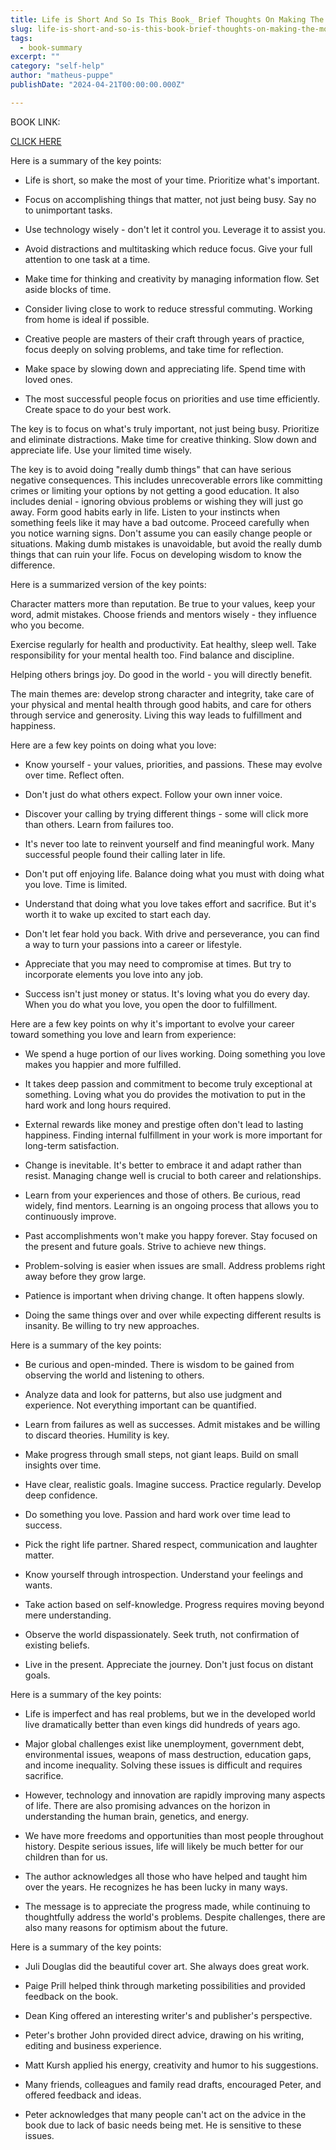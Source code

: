 ```yaml
---
title: Life is Short And So Is This Book_ Brief Thoughts On Making The Most Of Your Life - Peter Atkins
slug: life-is-short-and-so-is-this-book-brief-thoughts-on-making-the-most-of-your-life-peter-atkins
tags: 
  - book-summary
excerpt: ""
category: "self-help"
author: "matheus-puppe"
publishDate: "2024-04-21T00:00:00.000Z"

---
```


BOOK LINK:

[CLICK HERE](https://www.amazon.com/gp/search?ie=UTF8&tag=matheuspupp0a-20&linkCode=ur2&linkId=4410b525877ab397377c2b5e60711c1a&camp=1789&creative=9325&index=books&keywords=life-is-short-and-so-is-this-book-brief-thoughts-on-making-the-most-of-your-life-peter-atkins)



 Here is a summary of the key points:

- Life is short, so make the most of your time. Prioritize what's important.

- Focus on accomplishing things that matter, not just being busy. Say no to unimportant tasks. 

- Use technology wisely - don't let it control you. Leverage it to assist you.

- Avoid distractions and multitasking which reduce focus. Give your full attention to one task at a time.

- Make time for thinking and creativity by managing information flow. Set aside blocks of time.

- Consider living close to work to reduce stressful commuting. Working from home is ideal if possible.

- Creative people are masters of their craft through years of practice, focus deeply on solving problems, and take time for reflection. 

- Make space by slowing down and appreciating life. Spend time with loved ones. 

- The most successful people focus on priorities and use time efficiently. Create space to do your best work.

The key is to focus on what's truly important, not just being busy. Prioritize and eliminate distractions. Make time for creative thinking. Slow down and appreciate life. Use your limited time wisely.

 

The key is to avoid doing "really dumb things" that can have serious negative consequences. This includes unrecoverable errors like committing crimes or limiting your options by not getting a good education. It also includes denial - ignoring obvious problems or wishing they will just go away. Form good habits early in life. Listen to your instincts when something feels like it may have a bad outcome. Proceed carefully when you notice warning signs. Don't assume you can easily change people or situations. Making dumb mistakes is unavoidable, but avoid the really dumb things that can ruin your life. Focus on developing wisdom to know the difference.

 Here is a summarized version of the key points:

Character matters more than reputation. Be true to your values, keep your word, admit mistakes. Choose friends and mentors wisely - they influence who you become. 

Exercise regularly for health and productivity. Eat healthy, sleep well. Take responsibility for your mental health too. Find balance and discipline. 

Helping others brings joy. Do good in the world - you will directly benefit.

The main themes are: develop strong character and integrity, take care of your physical and mental health through good habits, and care for others through service and generosity. Living this way leads to fulfillment and happiness.

 Here are a few key points on doing what you love:

- Know yourself - your values, priorities, and passions. These may evolve over time. Reflect often.

- Don't just do what others expect. Follow your own inner voice. 

- Discover your calling by trying different things - some will click more than others. Learn from failures too.

- It's never too late to reinvent yourself and find meaningful work. Many successful people found their calling later in life.

- Don't put off enjoying life. Balance doing what you must with doing what you love. Time is limited.

- Understand that doing what you love takes effort and sacrifice. But it's worth it to wake up excited to start each day.

- Don't let fear hold you back. With drive and perseverance, you can find a way to turn your passions into a career or lifestyle. 

- Appreciate that you may need to compromise at times. But try to incorporate elements you love into any job.

- Success isn't just money or status. It's loving what you do every day. When you do what you love, you open the door to fulfillment.

 Here are a few key points on why it's important to evolve your career toward something you love and learn from experience:

- We spend a huge portion of our lives working. Doing something you love makes you happier and more fulfilled. 

- It takes deep passion and commitment to become truly exceptional at something. Loving what you do provides the motivation to put in the hard work and long hours required.

- External rewards like money and prestige often don't lead to lasting happiness. Finding internal fulfillment in your work is more important for long-term satisfaction.

- Change is inevitable. It's better to embrace it and adapt rather than resist. Managing change well is crucial to both career and relationships.

- Learn from your experiences and those of others. Be curious, read widely, find mentors. Learning is an ongoing process that allows you to continuously improve.

- Past accomplishments won't make you happy forever. Stay focused on the present and future goals. Strive to achieve new things.

- Problem-solving is easier when issues are small. Address problems right away before they grow large.

- Patience is important when driving change. It often happens slowly.

- Doing the same things over and over while expecting different results is insanity. Be willing to try new approaches.

 Here is a summary of the key points:

- Be curious and open-minded. There is wisdom to be gained from observing the world and listening to others. 

- Analyze data and look for patterns, but also use judgment and experience. Not everything important can be quantified.

- Learn from failures as well as successes. Admit mistakes and be willing to discard theories. Humility is key. 

- Make progress through small steps, not giant leaps. Build on small insights over time. 

- Have clear, realistic goals. Imagine success. Practice regularly. Develop deep confidence. 

- Do something you love. Passion and hard work over time lead to success. 

- Pick the right life partner. Shared respect, communication and laughter matter.

- Know yourself through introspection. Understand your feelings and wants. 

- Take action based on self-knowledge. Progress requires moving beyond mere understanding.

- Observe the world dispassionately. Seek truth, not confirmation of existing beliefs.

- Live in the present. Appreciate the journey. Don't just focus on distant goals.

 Here is a summary of the key points:

- Life is imperfect and has real problems, but we in the developed world live dramatically better than even kings did hundreds of years ago. 

- Major global challenges exist like unemployment, government debt, environmental issues, weapons of mass destruction, education gaps, and income inequality. Solving these issues is difficult and requires sacrifice.  

- However, technology and innovation are rapidly improving many aspects of life. There are also promising advances on the horizon in understanding the human brain, genetics, and energy.

- We have more freedoms and opportunities than most people throughout history. Despite serious issues, life will likely be much better for our children than for us. 

- The author acknowledges all those who have helped and taught him over the years. He recognizes he has been lucky in many ways. 

- The message is to appreciate the progress made, while continuing to thoughtfully address the world's problems. Despite challenges, there are also many reasons for optimism about the future.

 Here is a summary of the key points:

- Juli Douglas did the beautiful cover art. She always does great work. 

- Paige Prill helped think through marketing possibilities and provided feedback on the book. 

- Dean King offered an interesting writer's and publisher's perspective.  

- Peter's brother John provided direct advice, drawing on his writing, editing and business experience.

- Matt Kursh applied his energy, creativity and humor to his suggestions. 

- Many friends, colleagues and family read drafts, encouraged Peter, and offered feedback and ideas.

- Peter acknowledges that many people can't act on the advice in the book due to lack of basic needs being met. He is sensitive to these issues.
